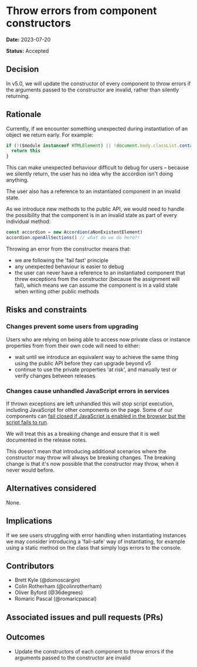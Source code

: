 # Throw errors from component constructors

**Date:** 2023-07-20

**Status:** Accepted

## Decision

In v5.0, we will update the constructor of every component to throw errors if the arguments passed to the constructor are invalid, rather than silently returning.

## Rationale

Currently, if we encounter something unexpected during instantiation of an object we return early. For example:

```js
if (!($module instanceof HTMLElement) || !document.body.classList.contains('govuk-frontend-supported')) {
  return this
}
```

This can make unexpected behaviour difficult to debug for users – because we silently return, the user has no idea why the accordion isn't doing anything.

The user also has a reference to an instantiated component in an invalid state.

As we introduce new methods to the public API, we would need to handle the possibility that the component is in an invalid state as part of every individual method:

```js
const accordion = new Accordion(aNonExistentElement)
accordion.openAllSections() // what do we do here?!
```

Throwing an error from the constructor means that:

- we are following the 'fail fast' principle
- any unexpected behaviour is easier to debug
- the user can never have a reference to an instantiated component that threw exceptions from the constructor (because the assignment will fail), which means we can assume the component is in a valid state when writing other public methods

## Risks and constraints

### Changes prevent some users from upgrading

Users who are relying on being able to access now private class or instance properties from from their own code will need to either:

- wait until we introduce an equivalent way to achieve the same thing using the public API before they can upgrade beyond v5
- continue to use the private properties 'at risk', and manually test or verify changes between releases

### Changes cause unhandled JavaScript errors in services

If thrown exceptions are left unhandled this will stop script execution, including JavaScript for other components on the page. Some of our components can [fail closed if JavaScript is enabled in the browser but the script fails to run](https://github.com/alphagov/govuk-frontend/issues/999).

We will treat this as a breaking change and ensure that it is well documented in the release notes.

This doesn't mean that introducing additional scenarios where the constructor may throw will always be breaking changes. The breaking change is that it's now possible that the constructor may throw, when it never would before.

## Alternatives considered

None.

## Implications

If we see users struggling with error handling when instantiating instances we may consider introducing a 'fail-safe' way of instantiating, for example using a static method on the class that simply logs errors to the console.

## Contributors

- Brett Kyle (@domoscargin)
- Colin Rotherham (@colinrotherham)
- Oliver Byford (@36degrees)
- Romaric Pascal (@romaricpascal)

## Associated issues and pull requests (PRs)

<!-- Add links to any related GitHub issues and / or PRs. -->

## Outcomes

- Update the constructors of each component to throw errors if the arguments passed to the constructor are invalid
